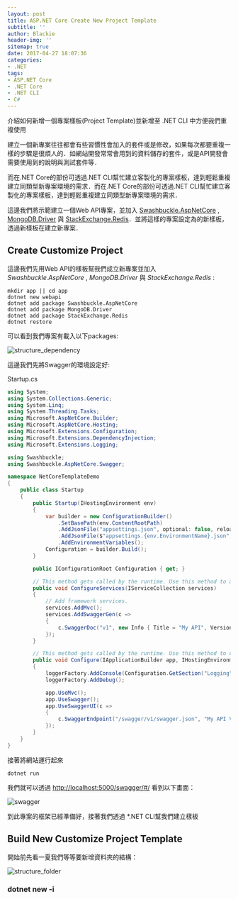 ```yaml
---
layout: post
title: ASP.NET Core Create New Project Template
subtitle: ''
author: Blackie
header-img: ''
sitemap: true
date: 2017-04-27 18:07:36
categories:
- .NET
tags: 
- ASP.NET Core
- .NET Core
- .NET CLI
- C#
---
```


介紹如何新增一個專案樣板(Project Template)並新增至 .NET CLI 中方便我們重複使用

<!-- More -->

建立一個新專案往往都會有些習慣性會加入的套件或是修改，如果每次都要重複一樣的步驟是很煩人的．如網站開發常常會用到的資料儲存的套件，或是API開發會需要使用到的說明與測試套件等．

而在.NET Core的部份可透過.NET CLI幫忙建立客製化的專案樣板，達到輕鬆重複建立同類型新專案環境的需求．而在.NET Core的部份可透過.NET CLI幫忙建立客製化的專案樣板，達到輕鬆重複建立同類型新專案環境的需求．

這邊我們將示範建立一個Web API專案，並加入 [Swashbuckle.AspNetCore](https://github.com/domaindrivendev/Swashbuckle.AspNetCore) , [MongoDB.Driver](https://github.com/mongodb/mongo-csharp-driver) 與 [StackExchange.Redis](https://github.com/StackExchange/StackExchange.Redis)．並將這樣的專案設定為的新樣板，透過新樣板在建立新專案．

## Create Customize Project ##

這邊我們先用Web API的樣板幫我們成立新專案並加入 *Swashbuckle.AspNetCore* , *MongoDB.Driver* 與 *StackExchange.Redis* :

    mkdir app || cd app
    dotnet new webapi
    dotnet add package Swashbuckle.AspNetCore
    dotnet add package MongoDB.Driver
    dotnet add package StackExchange.Redis
    dotnet restore

可以看到我們專案有載入以下packages:

![structure_dependency](structure_dependency.png)

這邊我們先將Swagger的環境設定好:

Startup.cs
```csharp
using System;
using System.Collections.Generic;
using System.Linq;
using System.Threading.Tasks;
using Microsoft.AspNetCore.Builder;
using Microsoft.AspNetCore.Hosting;
using Microsoft.Extensions.Configuration;
using Microsoft.Extensions.DependencyInjection;
using Microsoft.Extensions.Logging;

using Swashbuckle;
using Swashbuckle.AspNetCore.Swagger;

namespace NetCoreTemplateDemo
{
    public class Startup
    {
        public Startup(IHostingEnvironment env)
        {
            var builder = new ConfigurationBuilder()
                .SetBasePath(env.ContentRootPath)
                .AddJsonFile("appsettings.json", optional: false, reloadOnChange: true)
                .AddJsonFile($"appsettings.{env.EnvironmentName}.json", optional: true)
                .AddEnvironmentVariables();
            Configuration = builder.Build();
        }

        public IConfigurationRoot Configuration { get; }

        // This method gets called by the runtime. Use this method to add services to the container.
        public void ConfigureServices(IServiceCollection services)
        {
            // Add framework services.
            services.AddMvc();
            services.AddSwaggerGen(c =>
            {
                c.SwaggerDoc("v1", new Info { Title = "My API", Version = "v1" });
            });
        }

        // This method gets called by the runtime. Use this method to configure the HTTP request pipeline.
        public void Configure(IApplicationBuilder app, IHostingEnvironment env, ILoggerFactory loggerFactory)
        {
            loggerFactory.AddConsole(Configuration.GetSection("Logging"));
            loggerFactory.AddDebug();

            app.UseMvc();
            app.UseSwagger();
            app.UseSwaggerUI(c =>
            {
                c.SwaggerEndpoint("/swagger/v1/swagger.json", "My API V1");
            });
        }
    }
}
```

接著將網站運行起來

    dotnet run

我們就可以透過 [http://localhost:5000/swagger/#/](http://localhost:5000/swagger/#/) 看到以下畫面：

![swagger](swagger.png)

到此專案的框架已經準備好，接著我們透過 *.NET CLI幫我們建立樣板

## Build New Customize Project Template ##

開始前先看一夏我們等等要新增資料夾的結構：

![structure_folder](structure_folder.png)

### dotnet new -i <template folder> ###

這邊最簡單的做法是透過 *.template.config*資料夾並在裡面新增 *template.json* 的方式建立新樣板結構:

template.json
```json
{
  "author": "Blackie Tsai",
  "classifications": ["BK Templates","WebAPI"],
  "name": "WebAPI + Swagger + Redis + MongoDB",
  "tags": {
    "language": "C#"
  },
  "identity": "BK.WebAPI",
  "shortName": "bkwebapi",
  "guids": [ "dc46e9be-12d2-43c5-ac94-5c7019d59196" ],
  "sourceName": "BK.WebAPI"
}
```

這邊參數可以參考[官方wiki](https://github.com/dotnet/templating/wiki/%22Runnable-Project%22-Templates)．

接著透過.NET CLI執行以下指令完成安裝，要注意路徑是你的專案路徑:

    dotnet new --install /Users/blackie/Desktop/DEV/blackie1019/NetCoreTemplateDemo

完成後即可以查看一下目前的專案樣板是否有新增成功：

![templates](templates.png)

新增成功後我們即可透過我們的樣板定義的 *shortName* 來建立新專案

![temaple_new_project](temaple_new_project.png)

### Remove Customize Project ###

很遺憾與不方便的是目前 *.NET CLI* 沒有題國單獨移除的方法，變向能達到的移除指令只有下面：

    dotnet new --debug:reinit

但這會將我們的設定都還原，所以使用上要特別注意一下．

## References ##

- [How to create your own templates for dotnet new](https://blogs.msdn.microsoft.com/dotnet/2017/04/02/how-to-create-your-own-templates-for-dotnet-new/)
- [Create a dotnet new project template in dotnet core](http://dotnetthoughts.net/create-a-dot-net-new-project-template-in-dot-net-core/)
- [Custom Project Templates Using dotnet new](http://rehansaeed.com/custom-project-templates-using-dotnet-new/)